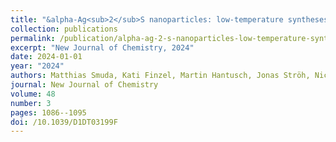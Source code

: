 ```yaml
---
title: "&alpha-Ag<sub>2</sub>S nanoparticles: low-temperature syntheses, crystallisation pathway, and first operando luminescence measurements for sodium-ion battery applications"
collection: publications
permalink: /publication/alpha-ag-2-s-nanoparticles-low-temperature-syntheses-crystal/
excerpt: "New Journal of Chemistry, 2024"
date: 2024-01-01
year: "2024"
authors: Matthias Smuda, Kati Finzel, Martin Hantusch, Jonas Ströh, Nicole Pienack, Azat Khadiev, Huayna Terraschke, Michael Ruck, Thomas Doert
journal: New Journal of Chemistry
volume: 48
number: 3
pages: 1086--1095
doi: /10.1039/D1DT03199F
---
```

